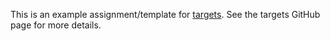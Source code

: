 This is an example assignment/template for [targets](https://github.com/dart-targets/targets). See the targets GitHub page for more details.
